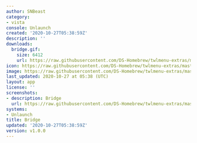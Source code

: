 ```yaml
---
author: SNBeast
category:
- vista
console: Unlaunch
created: '2020-10-27T05:38:59Z'
description: ''
downloads:
  bridge.gif:
    size: 6412
    url: https://raw.githubusercontent.com/DS-Homebrew/twlmenu-extras/master/_nds/TWiLightMenu/unlaunch/backgrounds/bridge.gif
icon: https://raw.githubusercontent.com/DS-Homebrew/twlmenu-extras/master/_nds/TWiLightMenu/unlaunch/backgrounds/bridge.gif
image: https://raw.githubusercontent.com/DS-Homebrew/twlmenu-extras/master/_nds/TWiLightMenu/unlaunch/backgrounds/bridge.gif
last_updated: 2020-10-27 at 05:38 (UTC)
layout: app
license: ''
screenshots:
- description: Bridge
  url: https://raw.githubusercontent.com/DS-Homebrew/twlmenu-extras/master/_nds/TWiLightMenu/unlaunch/backgrounds/bridge.gif
systems:
- Unlaunch
title: Bridge
updated: '2020-10-27T05:38:59Z'
version: v1.0.0
---
```


